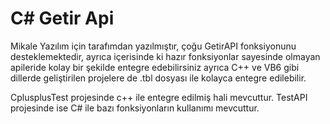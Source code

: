 # C# Getir Api

Mikale Yazılım için tarafımdan yazılmıştır, çoğu GetirAPI fonksiyonunu desteklemektedir, ayrıca içerisinde ki hazır fonksiyonlar sayesinde olmayan apileride kolay bir şekilde
entegre edebilirsiniz ayrıca C++ ve VB6 gibi dillerde geliştirilen projelere de .tbl dosyası ile kolayca entegre edilebilir.

CplusplusTest projesinde c++ ile entegre edilmiş hali mevcuttur.
TestAPI projesinde ise C# ile bazı fonksiyonların kullanımı mevcuttur.
